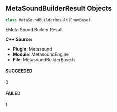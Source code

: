 ## MetaSoundBuilderResult Objects

```python
class MetaSoundBuilderResult(EnumBase)
```

EMeta Sound Builder Result

**C++ Source:**

- **Plugin**: Metasound
- **Module**: MetasoundEngine
- **File**: MetasoundBuilderBase.h

<a id="unreal.MetaSoundBuilderResult.SUCCEEDED"></a>

#### SUCCEEDED

0

<a id="unreal.MetaSoundBuilderResult.FAILED"></a>

#### FAILED

1

<a id="unreal.AudioPanelLayoutType"></a>